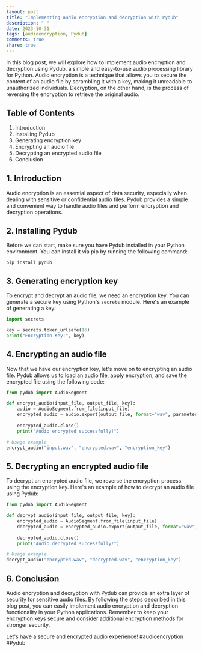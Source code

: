 ```yaml
---
layout: post
title: "Implementing audio encryption and decryption with Pydub"
description: " "
date: 2023-10-31
tags: [audioencryption, Pydub]
comments: true
share: true
---
```


In this blog post, we will explore how to implement audio encryption and decryption using Pydub, a simple and easy-to-use audio processing library for Python. Audio encryption is a technique that allows you to secure the content of an audio file by scrambling it with a key, making it unreadable to unauthorized individuals. Decryption, on the other hand, is the process of reversing the encryption to retrieve the original audio.

## Table of Contents
1. Introduction
2. Installing Pydub
3. Generating encryption key
4. Encrypting an audio file
5. Decrypting an encrypted audio file
6. Conclusion

## 1. Introduction
Audio encryption is an essential aspect of data security, especially when dealing with sensitive or confidential audio files. Pydub provides a simple and convenient way to handle audio files and perform encryption and decryption operations.

## 2. Installing Pydub
Before we can start, make sure you have Pydub installed in your Python environment. You can install it via pip by running the following command:

```
pip install pydub
```

## 3. Generating encryption key
To encrypt and decrypt an audio file, we need an encryption key. You can generate a secure key using Python's `secrets` module. Here's an example of generating a key:

```python
import secrets

key = secrets.token_urlsafe(16)
print("Encryption Key:", key)
```

## 4. Encrypting an audio file
Now that we have our encryption key, let's move on to encrypting an audio file. Pydub allows us to load an audio file, apply encryption, and save the encrypted file using the following code:

```python
from pydub import AudioSegment

def encrypt_audio(input_file, output_file, key):
    audio = AudioSegment.from_file(input_file)
    encrypted_audio = audio.export(output_file, format="wav", parameters=["-ac", "1", "-ar", "44100"])
    
    encrypted_audio.close()
    print("Audio encrypted successfully!")

# Usage example
encrypt_audio("input.wav", "encrypted.wav", "encryption_key")
```

## 5. Decrypting an encrypted audio file
To decrypt an encrypted audio file, we reverse the encryption process using the encryption key. Here's an example of how to decrypt an audio file using Pydub:

```python
from pydub import AudioSegment

def decrypt_audio(input_file, output_file, key):
    encrypted_audio = AudioSegment.from_file(input_file)
    decrypted_audio = encrypted_audio.export(output_file, format="wav", parameters=["-ac", "1", "-ar", "44100"])
    
    decrypted_audio.close()
    print("Audio decrypted successfully!")

# Usage example
decrypt_audio("encrypted.wav", "decrypted.wav", "encryption_key")
```

## 6. Conclusion
Audio encryption and decryption with Pydub can provide an extra layer of security for sensitive audio files. By following the steps described in this blog post, you can easily implement audio encryption and decryption functionality in your Python applications. Remember to keep your encryption keys secure and consider additional encryption methods for stronger security.

Let's have a secure and encrypted audio experience! #audioencryption #Pydub